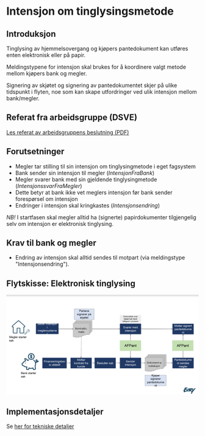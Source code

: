 # Intensjon om tinglysingsmetode
## Introduksjon
Tinglysing av hjemmelsovergang og kjøpers pantedokument kan utføres enten elektronisk eller på papir.

Meldingstypene for intensjon skal brukes for å koordinere valgt metode mellom kjøpers bank og megler.

Signering av skjøtet og signering av pantedokumentet skjer på ulike tidspunkt i flyten, noe som kan skape utfordringer ved ulik intensjon mellom bank/megler.

## Referat fra arbeidsgruppe (DSVE)
[Les referat av arbeidsgruppens beslutning (PDF)](250619-Intensjonsmeldingen-spec-GODKJENT.pdf)

## Forutsetninger
* Megler tar stilling til sin intensjon om tinglysingmetode i eget fagsystem
* Bank sender sin intensjon til megler (_IntensjonFraBank_)
* Megler svarer bank med sin gjeldende tinglysingmetode (_IntensjonssvarFraMegler_)
* Dette betyr at bank ikke vet meglers intensjon før bank sender forespørsel om intensjon
* Endringer i intensjon skal kringkastes (_Intensjonsendring_)

*NB!* I startfasen skal megler alltid ha (signerte) papirdokumenter tilgjengelig selv om intensjon er elektronisk tinglysing.

## Krav til bank og megler

* Endring av intensjon skal alltid sendes til motpart (via meldingstype "Intensjonsendring").

## Flytskisse: Elektronisk tinglysing
![Flytdiagram](examples/intensjon-flytdiagram-eksempel1.PNG)

## Implementasjonsdetaljer
Se [her for tekniske detaljer](intensjon-0-1-0.md)